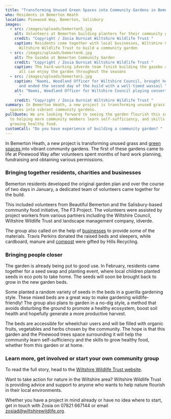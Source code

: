 ```yaml
---
title: "Transforming Unused Green Spaces into Community Gardens in Bemerton  "
who: Residents in Bemerton Heath
location: Pinewood Way, Bemerton, Salisbury
images:
  - src: /images/uploads/bemerton5.jpg
    alt: Volunteers at Bemerton building planters for their community garden
    credit: "Copyright / Zosia Durniat Wiltshire Wildlife Trust "
    caption: Residents come together with local businesses, Wiltshire Council and
      Wiltshire Wildlife Trust to build a community garden
  - src: /images/uploads/bemerton6.jpg
    alt: The Gazebo at Bemerton Community Garden
    credit: "Copyright / Zosia Durniat Wiltshire Wildlife Trust "
    caption: The hard-working idverde team finish building the gazebo area so that
      all can enjoy the garden throughout the seasons
  - src: /images/uploads/bemerton1.jpg
    caption: "Naomi, Woodland Officer for Wiltshire Council, brought her Concertina
      and ended the second day of the build with a well-timed wassail "
    alt: "Naomi, Woodland Officer for Wiltshire Council playing consertina outside.
      "
    credit: "Copyright / Zosia Durniat Wiltshire Wildlife Trust "
summary: In Bemerton Heath, a new project is transforming unused grass and green
  spaces into vibrant community gardens.
pullQuote: We are looking forward to seeing the garden flourish this summer, and
  to helping more community members learn self-sufficiency, and skills in
  growing healthy food.
customCall: "Do you have experience of building a community garden? "
---
```

In Bemerton Heath, a new project is transforming unused grass and [green spaces ](https://nextdoornaturehub.org.uk/guides/taking-over-green-space-in-your-area)into vibrant community gardens. The first of these gardens came to life at Pinewood Way after volunteers spent months of hard work planning, fundraising and obtaining various permissions.  

### Bringing together residents, charities and businesses

Bemerton residents developed the original garden plan and over the course of two days in January, a dedicated team of volunteers came together for the build.  

This included volunteers from Beautiful Bemerton and the Salisbury-based community food initiative, The F3 Project. The volunteers were assisted by project workers from various partners including the Wiltshire Council, Wiltshire Wildlife Trust and landscape management company, idverde.   

The group also called on the help of [businesses](https://nextdoornaturehub.org.uk/guides/businesses-how-they-can-help-you-and-how-you-can-help-them) to provide some of the materials. Travis Perkins donated the raised beds and sleepers, while cardboard, manure and [compost](https://nextdoornaturehub.org.uk/guides/how-to-make-your-own-compost) were gifted by Hills Recycling.  

### Bringing people closer

The garden is already being put to good use. In February, residents came together for a seed swap and planting event, where local children planted seeds in eco pots to take home. The seeds will soon be brought back to grow in the new garden beds. 

Some planted a random variety of seeds in the beds in a guerilla gardening style. These mixed beds are a great way to make gardening wildlife-friendly! The group also plans to garden in a no-dig style, a method that avoids disturbing the ground to promote a healthy ecosystem, boost soil health and hopefully generate a more productive harvest. 

The beds are accessible for wheelchair users and will be filled with organic fruits, vegetables and herbs chosen by the community. The hope is that this garden and the Pinewood trees space surrounding it will help the community learn self-sufficiency and the skills to grow healthy food, whether from this garden or at home.  

### Learn more, get involved or start your own community group

To read the full story, head to the [Wiltshire Wildlife Trust website](https://www.wiltshirewildlife.org/blog/staff/grow-food-not-grass).  

Want to take action for nature in the Wiltshire area? Wiltshire Wildlife Trust is providing advice and support to anyone who wants to help nature flourish in their local environments.  

Whether you have a project in mind already or have no idea where to start, get in touch with Zosia on 07821 667144 or email zosiad@wiltshirewildlife.org.
